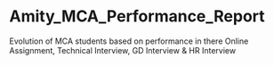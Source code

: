 # Amity_MCA_Performance_Report
Evolution of MCA students based on performance in there Online Assignment, Technical Interview, GD Interview &amp; HR Interview
